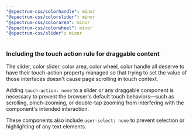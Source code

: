 ```yaml
---
"@spectrum-css/colorhandle": minor
"@spectrum-css/colorslider": minor
"@spectrum-css/colorarea": minor
"@spectrum-css/colorwheel": minor
"@spectrum-css/slider": minor
---
```


### Including the touch action rule for draggable content

The slider, color slider, color area, color wheel, color handle all deserve to have their touch-action property managed so that trying to set the value of those interfaces doesn't cause page scrolling in touch context.

Adding `touch-action: none` to a slider or any draggable component is necessary to prevent the browser's default touch behaviors—such as scrolling, pinch-zooming, or double-tap zooming from interfering with the component's intended interaction.

These components also include `user-select: none` to prevent selection or highlighting of any text elements.
